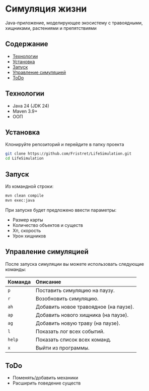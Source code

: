 # Симуляция жизни
Java-приложение, моделирующее экосистему с травоядными, хищниками, растениями и препятствиями

## Содержание
- [Технологии](#технологии)
- [Установка](#установка)
- [Запуск](#запуск)
- [Управление симуляцией](#управление-симуляцией)
- [ToDo](#todo)

## Технологии

- Java 24 (JDK 24)
- Maven 3.9+
- ООП

## Установка

Клонируйте репозиторий и перейдите в папку проекта

```sh
git clone https://github.com/Fristret/LifeSimulation.git
cd LifeSimulation
```

## Запуск

Из командной строки:
```sh
mvn clean compile
mvn exec:java
```

При запуске будет предложено ввести параметры:
- Размер карты
- Количество объектов и существ
- Хп, скорость
- Урон хищников

## Управление симуляцией

После запуска симуляции вы можете использовать следующие команды:

| Команда | Описание                               |
| :------ | :------------------------------------- |
| `p`     | Поставить симуляцию на паузу.          |
| `r`     | Возобновить симуляцию.                 |
| `ah`    | Добавить новое травоядное (на паузе).  |
| `ap`    | Добавить нового хищника (на паузе).    |
| `ag`    | Добавить новую траву (на паузе).       |
| `l`     | Показать лог всех событий.             |
| `help`  | Показать список всех команд.           |
| `x`     | Выйти из программы.                    |

## ToDo

- Поменять/добавить механики
- Расширить поведение существ



